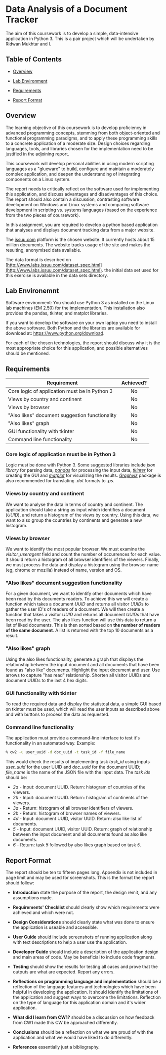 # Data Analysis of a Document Tracker

The aim of this coursework is to develop a simple, data-intensive application in Python 3. This is a pair project which will be undertaken by Ridwan Mukhtar and I. 

## Table of Contents

* [Overview](https://github.com/CMHayden/Data-Analysis-of-a-Document-Tracker#overview)

* [Lab Environment](https://github.com/CMHayden/Data-Analysis-of-a-Document-Tracker#lab-environemnt)

* [Requirements](https://github.com/CMHayden/Data-Analysis-of-a-Document-Tracker#requirements)

* [Report Format](https://github.com/CMHayden/Data-Analysis-of-a-Document-Tracker#report-format)

## Overview

The learning objective of this coursework is to develop proficiency in advanced programming concepts, stemming from both object-oriented and functional programming paradigms, and to apply these programming skills to a concrete application of a moderate size. Design choices regarding languages, tools, and libraries chosen for the implementation need to be justified in the adjoining report.

This coursework will develop personal abilities in using modern scripting languages as a "glueware" to build, configure and maintain a moderately complex application, and deepen the understanding of integrating components on a Linux system.

The report needs to critically reflect on the software used for implementing this application, and discuss advantages and disadvantages of this choice. The report should also contain a discussion, contrasting software development on Windows and Linux systems and comparing software development in scripting vs. systems languages (based on the experience from the two pieces of coursework).

In this assignment, you are required to develop a python based application that analyses and displays document tracking data from a major website.

The [issuu.com](http://www.issuu.com) platform is the chosen website. It currently hosts about 15 million documents. The website tracks usage of the site and makes the resulting, anonymised data available. 

The data format is described on [http://www.labs.issuu.com/dataset_spec.html](http://www.labs.issuu.com/dataset_spec.html). the initial data set used for this exercise is available in the data sets directory. 

## Lab Environemnt

Software environment: You should use Python 3 as installed on the Linux lab machines (EM 2.50) for the implementation. This installation also provides the pandas, tkinter, and matplot libraries.

If you want to develop the software on your own laptop you need to install the above software. Both Python and the libraries are available for download at: https://www.python.org/download.

For each of the chosen technologies, the report should discuss why it is the most appropriate choice for this application, and possible alternatives should be mentioned.

## Requirements

| Requirement                                                                       | Achieved?     |
| --------------------------------------------------------------------------------- |:-------------:|
| Core logic of application must be in Python 3                                     | No            |
| Views by country and continent                                                    | No            |
| Views by browser                                                                  | No            |
| "Also likes" document suggestion functionality                                    | No            |
| "Also likes" graph                                                                | No            |
| GUI functionality with tkinter                                                    | No            |
| Command line functionality                                                        | No            |

### Core logic of application must be in Python 3

Logic must be done with Python 3. Some suggested libraries include *json library* for parsing data, *[pandas](https://pandas.pydata.org/)* for processing the input data, *[tkinter](https://docs.python.org/2/library/tkinter.html)* for creating the GUI and *[matplot](https://matplotlib.org/)* for visualizing the results. *[Graphviz](https://www.graphviz.org/)* package is also recommended for translating *.dot* formats to *.ps*.

### Views by country and continent

We want to analyse the data in terms of country and continent. The application should take a string as input which identifies a document (*UUID*), and return a histogram of the views by country. Using this data, we want to also group the countries by continents and generate a new histogram.

### Views by browser

We want to identify the most popular browser. We must examine the *visitor_useragent* field and count the number of occurrences for each value. It should return a histogram of all browser identifiers of the viewers. Finally, we must process the data and display a histogram using the browser name (eg, chrome or mozilla) instead of name, version and OS. 

### "Also likes" document suggestion functionality

For a given document, we want to identify other documents which have been read by this documents readers. To achieve this we will create a function which takes a document *UUID* and returns all visitor *UUID*s to gather the user ID's of readers of a document. We will then create a function that takes a visitor *UUID* and returns all document *UUID*s that have been read by the user. The also likes function will use this data to return a list of liked documents. This is then sorted based on **the number of readers of the same document**. A list is returned with the top 10 documents as a result.

### "Also likes" graph

Using the also likes functionality, generate a graph that displays the relationship between the input document and all documents that have been found as "also like" documents. Highlight the input document and user. Use arrows to capture "has read" relationship. Shorten all visitor UUIDs and document UUIDs to the last 4 hex digits. 

### GUI functionality with tkinter

To read the required data and display the statistcal data, a simple GUI based on tkinter must be used, which will read the user inputs as described above and with buttons to process the data as requested.

### Command line functionality

The application must provide a command-line interface to test it's functionality in an automated way. Example:

```bash
% cw2 -u user_uuid -d doc_uuid -t task_id -f file_name
```

This would check the results of implementing task *task_id* using inputs *user_uuid* for the user UUID and *doc_uuid* for the document UUID; *file_name* is the name of the JSON file with the input data. The *task id*s should be:

* *2a* - Input: document UUID. Return: histogram of countries of the viewers.
* *2b* - Input: document UUID. Return: histogram of continents of the viewers.
* *3a* - Return: histogram of all browser identifiers of viewers.
* *3b* - Return: histogram of browser names of viewers.
* *4d* - Input: document UUID, visitor UUID. Return: also like list of documents.
* *5* - Input: document UUID, visitor UUID. Return: graph of relationship between the input document and all documents found as also like documents.
* *6* - Return: task *5* followed by also likes graph based on task *5*.

## Report Format

The report should be ten to fifteen pages long. Appendix is not included in page limit and may be used for screenshots. This is the format the report should follow:

* **Introduction** state the purpose of the report, the design remit, and any assumptions made. 

* **Requirements' Checklist** should clearly show which requirements were achieved and which were not.

* **Design Considerations** should clearly state what was done to ensure the application is useable and accessible.

* **User Guide** should include screenshots of running application along with text descriptions to help a user use the application.

* **Developer Guide** should include a description of the application design and main areas of code. May be beneficial to include code fragments.

* **Testing** should show the results for testing all cases and prove that the outputs are what are expected. Report any errors.

* **Reflections on programming language and implementation** should be a reflection of the language features and technologies which have been helpful in developing the application. It should identify the limitations of the application and suggest ways to overcome the limitations. Reflection on the type of language for this application domain and it's wider application.

* **What did I learn from CW1?** should be a discussion on how feedback from CW1 made this CW be approached differently.

* **Conclusions** should be a reflection on what we are proud of with the application and what we would have liked to do differently.

* **References** essentially just a bibliography.
